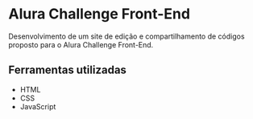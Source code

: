 <h1>Alura Challenge Front-End</h1>
<p>Desenvolvimento de um site de edição e compartilhamento de códigos proposto para o Alura Challenge Front-End.</p>
<h2>Ferramentas utilizadas</h2>
<ul> 
  <li>HTML</li> 
  <li>CSS</li> 
  <li>JavaScript</li>
</ul>
